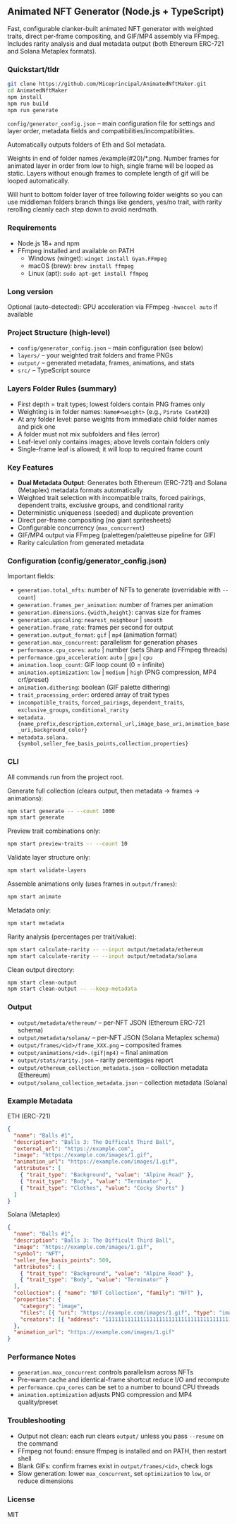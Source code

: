 ## Animated NFT Generator (Node.js + TypeScript)

Fast, configurable clanker-built animated NFT generator with weighted traits, direct per-frame compositing, and GIF/MP4 assembly via FFmpeg. Includes rarity analysis and dual metadata output (both Ethereum ERC-721 and Solana Metaplex formats). 

### Quickstart/tldr

```bash
git clone https://github.com/Miceprincipal/AnimatedNftMaker.git
cd AnimatedNftMaker
npm install
npm run build
npm run generate
```

`config/generator_config.json` – main configuration file for settings and layer order, metadata fields and compatibilities/incompatibilities. 

Automatically outputs folders of Eth and Sol metadata. 

Weights in end of folder names /example(#20)/*.png. Number frames for animated layer in order from low to high, single frame will be looped as static. Layers without enough frames to complete length of gif will be looped automatically.

Will hunt to bottom folder layer of tree following folder weights so you can use middleman folders branch things like genders, yes/no trait, with rarity rerolling cleanly each step down to avoid nerdmath.

### Requirements
- Node.js 18+ and npm
- FFmpeg installed and available on PATH
  - Windows (winget): `winget install Gyan.FFmpeg`
  - macOS (brew): `brew install ffmpeg`
  - Linux (apt): `sudo apt-get install ffmpeg`


### Long version

Optional (auto-detected): GPU acceleration via FFmpeg `-hwaccel auto` if available

### Project Structure (high-level)
- `config/generator_config.json` – main configuration (see below)
- `layers/` – your weighted trait folders and frame PNGs
- `output/` – generated metadata, frames, animations, and stats
- `src/` – TypeScript source

### Layers Folder Rules (summary)
- First depth = trait types; lowest folders contain PNG frames only
- Weighting is in folder names: `Name#<weight>` (e.g., `Pirate Coat#20`)
- At any folder level: parse weights from immediate child folder names and pick one
- A folder must not mix subfolders and files (error)
- Leaf-level only contains images; above levels contain folders only
- Single-frame leaf is allowed; it will loop to required frame count

### Key Features
- **Dual Metadata Output**: Generates both Ethereum (ERC-721) and Solana (Metaplex) metadata formats automatically
- Weighted trait selection with incompatible traits, forced pairings, dependent traits, exclusive groups, and conditional rarity
- Deterministic uniqueness (seeded) and duplicate prevention
- Direct per-frame compositing (no giant spritesheets)
- Configurable concurrency (`max_concurrent`)
- GIF/MP4 output via FFmpeg (palettegen/paletteuse pipeline for GIF)
- Rarity calculation from generated metadata

### Configuration (config/generator_config.json)
Important fields:
- `generation.total_nfts`: number of NFTs to generate (overridable with `--count`)
- `generation.frames_per_animation`: number of frames per animation
- `generation.dimensions.{width,height}`: canvas size for frames
- `generation.upscaling`: `nearest_neighbour` | `smooth`
- `generation.frame_rate`: frames per second for output
- `generation.output_format`: `gif` | `mp4` (animation format)
- `generation.max_concurrent`: parallelism for generation phases
- `performance.cpu_cores`: `auto` | number (sets Sharp and FFmpeg threads)
- `performance.gpu_acceleration`: `auto` | `gpu` | `cpu`
- `animation.loop_count`: GIF loop count (0 = infinite)
- `animation.optimization`: `low` | `medium` | `high` (PNG compression, MP4 crf/preset)
- `animation.dithering`: boolean (GIF palette dithering)
- `trait_processing_order`: ordered array of trait types
- `incompatible_traits`, `forced_pairings`, `dependent_traits`, `exclusive_groups`, `conditional_rarity`
- `metadata.{name_prefix,description,external_url,image_base_uri,animation_base_uri,background_color}`
- `metadata.solana.{symbol,seller_fee_basis_points,collection,properties}`

### CLI
All commands run from the project root.

Generate full collection (clears output, then metadata → frames → animations):
```bash
npm start generate -- --count 1000
npm start generate
```

Preview trait combinations only:
```bash
npm start preview-traits -- --count 10
```

Validate layer structure only:
```bash
npm start validate-layers
```

Assemble animations only (uses frames in `output/frames`):
```bash
npm start animate
```

Metadata only:
```bash
npm start metadata
```

Rarity analysis (percentages per trait/value):
```bash
npm start calculate-rarity -- --input output/metadata/ethereum
npm start calculate-rarity -- --input output/metadata/solana
```

Clean output directory:
```bash
npm start clean-output
npm start clean-output -- --keep-metadata
```

### Output
- `output/metadata/ethereum/` – per-NFT JSON (Ethereum ERC-721 schema)
- `output/metadata/solana/` – per-NFT JSON (Solana Metaplex schema)
- `output/frames/<id>/frame_XXX.png` – composited frames
- `output/animations/<id>.(gif|mp4)` – final animation
- `output/stats/rarity.json` – rarity percentages report
- `output/ethereum_collection_metadata.json` – collection metadata (Ethereum)
- `output/solana_collection_metadata.json` – collection metadata (Solana)

### Example Metadata

ETH (ERC-721)
```json
{
  "name": "Balls #1",
  "description": "Balls 3: The Difficult Third Ball",
  "external_url": "https://example.com",
  "image": "https://example.com/images/1.gif",
  "animation_url": "https://example.com/images/1.gif",
  "attributes": [
    { "trait_type": "Background", "value": "Alpine Road" },
    { "trait_type": "Body", "value": "Terminator" },
    { "trait_type": "Clothes", "value": "Cocky Shorts" }
  ]
}
```

Solana (Metaplex)
```json
{
  "name": "Balls #1",
  "description": "Balls 3: The Difficult Third Ball",
  "image": "https://example.com/images/1.gif",
  "symbol": "NFT",
  "seller_fee_basis_points": 500,
  "attributes": [
    { "trait_type": "Background", "value": "Alpine Road" },
    { "trait_type": "Body", "value": "Terminator" }
  ],
  "collection": { "name": "NFT Collection", "family": "NFT" },
  "properties": {
    "category": "image",
    "files": [{ "uri": "https://example.com/images/1.gif", "type": "image/gif" }],
    "creators": [{ "address": "11111111111111111111111111111111111111111111", "share": 100 }]
  },
  "animation_url": "https://example.com/images/1.gif"
}
```

### Performance Notes
- `generation.max_concurrent` controls parallelism across NFTs
- Pre-warm cache and identical-frame shortcut reduce I/O and recompute
- `performance.cpu_cores` can be set to a number to bound CPU threads
- `animation.optimization` adjusts PNG compression and MP4 quality/preset

### Troubleshooting
- Output not clean: each run clears `output/` unless you pass `--resume` on the command
- FFmpeg not found: ensure ffmpeg is installed and on PATH, then restart shell
- Blank GIFs: confirm frames exist in `output/frames/<id>`, check logs
- Slow generation: lower `max_concurrent`, set `optimization` to `low`, or reduce dimensions

### License
MIT




